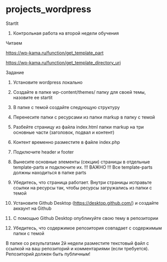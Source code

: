 # projects_wordpress

StartIt
1. Контрольная работа на второй недели обучения

Читаем

https://wp-kama.ru/function/get_template_part


https://wp-kama.ru/function/get_template_directory_uri

Задание
1. Установите wordpress локально

2. Создайте в папке wp-content/themes/ папку для своей темы, назовите ее startit
3. В папке с темой создайте следующую структуру
4. Перенесите папки с ресурсами из папки markup в папку с темой

5. Разбейте страницу из файла index.html папки markup на три основные части (заголовок,
подвал и контент)
6. Контент временно разместите в файле index.php
7. Подключите header и footer
8. Вынесите основные элементы (секции) страницы в отдельные template-parts и
подключите их. !!! ВАЖНО !!! Все template-parts должны находиться в папке parts
9. Убедитесь, что страница работает. Внутри страницы исправьте ссылки на ресурсы так,
чтобы ресурсы загружались из папки с темой

10. Установите Github Desktop (https://desktop.github.com/) и создайте аккаунт на Github
11. C помощью Github Desktop опубликуйте свою тему в репозитории

12. Убедитесь, что содержимое репозитория совпадает с содержимым папки с темой

В папке со результатами 2й недели разместите текстовый файл с ссылкой на ваш
репозиторий и комментариями (если требуется). Репозиторий должен быть публичным!
